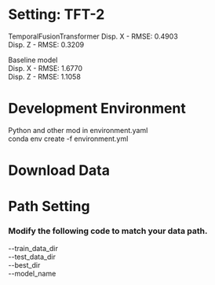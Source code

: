 # Setting: TFT-2
TemporalFusionTransformer
Disp. X - RMSE: 0.4903  
Disp. Z - RMSE: 0.3209  

Baseline model  
Disp. X - RMSE: 1.6770  
Disp. Z - RMSE: 1.1058  
# Development Environment
Python and other mod in environment.yaml  
conda env create -f environment.yml  
# Download Data
# Path Setting 
### Modify the following code to match your data path.
--train_data_dir  
--test_data_dir  
--best_dir  
--model_name  